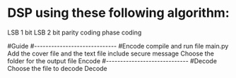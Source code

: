 # DSP using these following algorithm: 
LSB 1 bit
LSB 2 bit
parity coding
phase coding


#Guide
#-----------------------------
#Encode
compile and run file main.py
Add the cover file and the text file include secure message
Choose the folder for the output file
Encode
#-----------------------------
#Decode
Choose the file to decode
Decode
